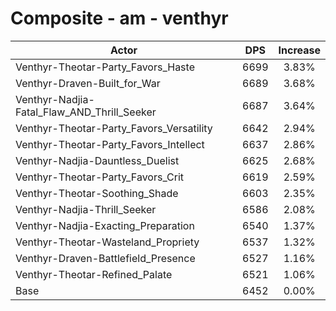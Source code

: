 # Composite - am - venthyr
| Actor | DPS | Increase |
|---|:---:|:---:|
|Venthyr-Theotar-Party_Favors_Haste|6699|3.83%|
|Venthyr-Draven-Built_for_War|6689|3.68%|
|Venthyr-Nadjia-Fatal_Flaw_AND_Thrill_Seeker|6687|3.64%|
|Venthyr-Theotar-Party_Favors_Versatility|6642|2.94%|
|Venthyr-Theotar-Party_Favors_Intellect|6637|2.86%|
|Venthyr-Nadjia-Dauntless_Duelist|6625|2.68%|
|Venthyr-Theotar-Party_Favors_Crit|6619|2.59%|
|Venthyr-Theotar-Soothing_Shade|6603|2.35%|
|Venthyr-Nadjia-Thrill_Seeker|6586|2.08%|
|Venthyr-Nadjia-Exacting_Preparation|6540|1.37%|
|Venthyr-Theotar-Wasteland_Propriety|6537|1.32%|
|Venthyr-Draven-Battlefield_Presence|6527|1.16%|
|Venthyr-Theotar-Refined_Palate|6521|1.06%|
|Base|6452|0.00%|
